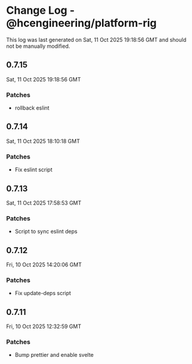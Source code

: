 # Change Log - @hcengineering/platform-rig

This log was last generated on Sat, 11 Oct 2025 19:18:56 GMT and should not be manually modified.

## 0.7.15
Sat, 11 Oct 2025 19:18:56 GMT

### Patches

- rollback eslint

## 0.7.14
Sat, 11 Oct 2025 18:10:18 GMT

### Patches

- Fix eslint script

## 0.7.13
Sat, 11 Oct 2025 17:58:53 GMT

### Patches

- Script to sync eslint deps

## 0.7.12
Fri, 10 Oct 2025 14:20:06 GMT

### Patches

- Fix update-deps script

## 0.7.11
Fri, 10 Oct 2025 12:32:59 GMT

### Patches

- Bump prettier and enable svelte


